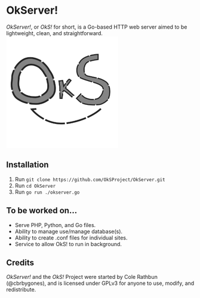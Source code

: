 # OkServer!
_OkServer!_, or _OkS!_ for short, is a Go-based HTTP web server aimed to be lightweight, clean, and straightforward.
<img src="OkS.svg" width="300px" />

## Installation
1. Run ```git clone https://github.com/OkSProject/OkServer.git```
2. Run ```cd OkServer```
3. Run ```go run ./okserver.go```

## To be worked on...
- Serve PHP, Python, and Go files.
- Ability to manage use/manage database(s).
- Ability to create .conf files for individual sites.
- Service to allow OkS! to run in background.

## Credits
_OkServer!_ and the _OkS!_ Project were started by Cole Rathbun (@cbrbygones), and is licensed under GPLv3 for anyone to use, modify, and redistribute.
